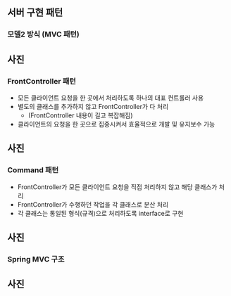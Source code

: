 ## 서버 구현 패턴

### 모델2 방식 (MVC 패턴)
## 사진

### FrontController 패턴
- 모든 클라이언트 요청을 한 곳에서 처리하도록 하나의 대표 컨트롤러 사용
- 별도의 클래스를 추가하지 않고 FrontController가 다 처리 
  - (FrontController 내용이 길고 복잡해짐)
- 클라이언트의 요청을 한 곳으로 집중시켜서 효율적으로 개발 및 유지보수 가능
## 사진

### Command 패턴
- FrontController가 모든 클라이언트 요청을 직접 처리하지 않고 해당 클래스가 처리
- FrontController가 수행하던 작업을 각 클래스로 분산 처리
- 각 클래스는 통일된 형식(규격)으로 처리하도록 interface로 구현
## 사진


### Spring MVC 구조
## 사진